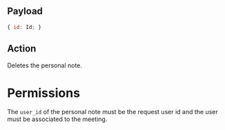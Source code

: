## Payload
```js
{ id: Id; }
```

## Action
Deletes the personal note.

# Permissions
The `user_id` of the personal note must be the request user id and the user must be associated to the meeting.